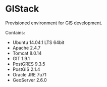 GIStack
=======

Provisioned environment for GIS development.

Contains:
* Ubuntu 14.04.1 LTS 64bit
* Apache 2.4.7
* Tomcat 8.0.14
* GIT 1.9.1
* PostGRES 9.3.5
* PostGIS 2.1.4
* Oracle JRE 7u71
* GeoServer 2.6.0
